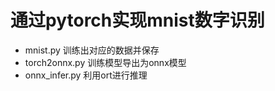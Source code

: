 
# 通过pytorch实现mnist数字识别

- mnist.py 训练出对应的数据并保存
- torch2onnx.py 训练模型导出为onnx模型
- onnx_infer.py 利用ort进行推理